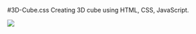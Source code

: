 #3D-Cube.css
Creating 3D cube using HTML, CSS, JavaScript.

![](http://i1254.photobucket.com/albums/hh605/aai21/github/250_zps8015bd8a.jpg)
